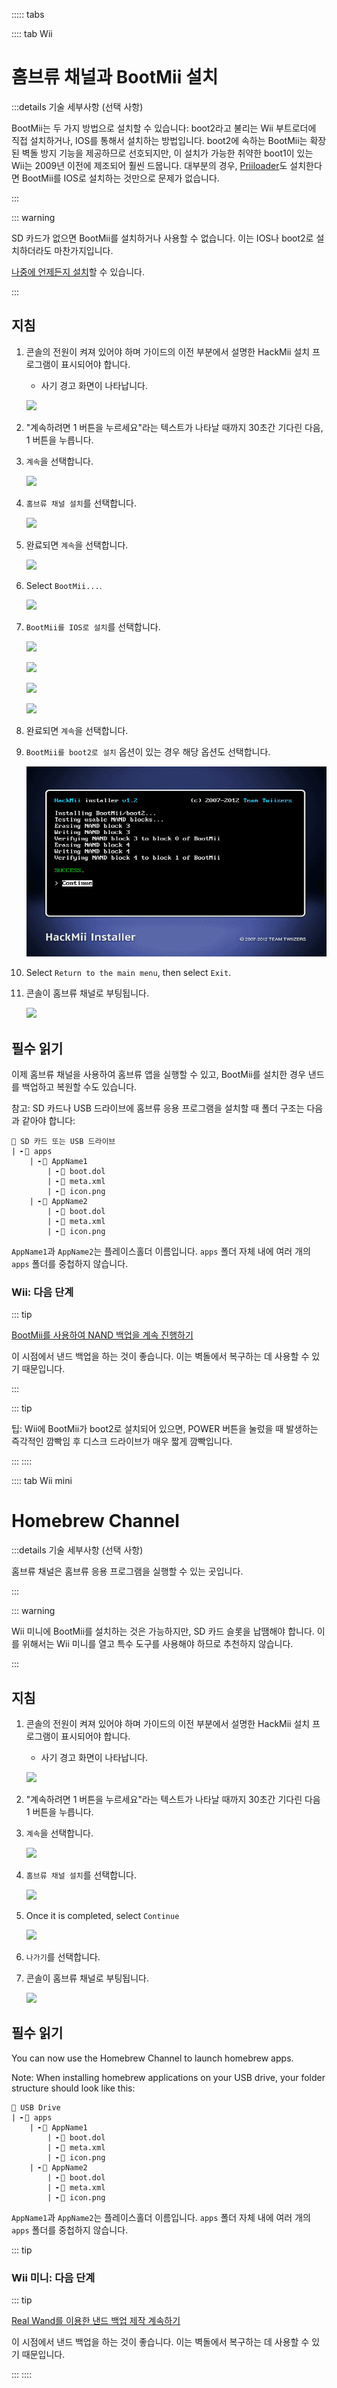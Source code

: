 ::::: tabs

:::: tab Wii

# 홈브류 채널과 BootMii 설치

:::details 기술 세부사항 (선택 사항)

BootMii는 두 가지 방법으로 설치할 수 있습니다: boot2라고 불리는 Wii 부트로더에 직접 설치하거나, ​​IOS를 통해서 설치하는 방법입니다. boot2에 속하는 BootMii는 확장된 벽돌 방지 기능을 제공하므로 선호되지만, 이 설치가 가능한 취약한 boot1이 있는 Wii는 2009년 이전에 제조되어 훨씬 드뭅니다. 대부분의 경우, [Priiloader](priiloader)도 설치한다면 BootMii를 IOS로 설치하는 것만으로 문제가 없습니다.

:::

::: warning

SD 카드가 없으면 BootMii를 설치하거나 사용할 수 없습니다. 이는 IOS나 boot2로 설치하더라도 마찬가지입니다.

[나중에 언제든지 설치](hackmii)할 수 있습니다.

:::

## 지침

1. 콘솔의 전원이 켜져 있어야 하며 가이드의 이전 부분에서 설명한 HackMii 설치 프로그램이 표시되어야 합니다.

    - 사기 경고 화면이 나타납니다.

    ![](/images/hackmii/scam.png)

2. "계속하려면 1 버튼을 누르세요"라는 텍스트가 나타날 때까지 30초간 기다린 다음, 1 버튼을 누릅니다.

3. `계속`을 선택합니다.

    ![](/images/hackmii/test_results.png)

4. `홈브류 채널 설치`를 선택합니다.

    ![](/images/hackmii/hbc_install.png)

5. 완료되면 `계속`을 선택합니다.

    ![](/images/hackmii/hbc_install_ok.png)

6. Select `BootMii...`.

    ![](/images/hackmii/bootmii_install.png)

7. `BootMii를 IOS로 설치`를 선택합니다.

    ![](/images/hackmii/bootmii_install1.png)

    ![](/images/hackmii/bootmii_install2.png)

    ![](/images/hackmii/bootmii_install3.png)

    ![](/images/hackmii/bootmii_install_ok.png)

8. 완료되면 `계속`을 선택합니다.

9. `BootMii를 boot2로 설치` 옵션이 있는 경우 해당 옵션도 선택합니다.

    ![](/images/hackmii/bootmii_install4.png)

10. Select `Return to the main menu`, then select `Exit`.

11. 콘솔이 홈브류 채널로 부팅됩니다.

    ![](/images/hbc/blank.png)

## 필수 읽기

이제 홈브류 채널을 사용하여 홈브류 앱을 실행할 수 있고, BootMii를 설치한 경우 낸드를 백업하고 복원할 수도 있습니다.

참고: SD 카드나 USB 드라이브에 홈브류 응용 프로그램을 설치할 때 폴더 구조는 다음과 같아야 합니다:

```
💾 SD 카드 또는 USB 드라이브
| ╸📁 apps
	| ╸📁 AppName1
		| ╸📄 boot.dol
		| ╸📄 meta.xml
		| ╸📄 icon.png
	| ╸📁 AppName2
		| ╸📄 boot.dol
		| ╸📄 meta.xml
		| ╸📄 icon.png
```

`AppName1`과 `AppName2`는 플레이스홀더 이름입니다. `apps` 폴더 자체 내에 여러 개의 `apps` 폴더를 중첩하지 않습니다.

### Wii: 다음 단계

::: tip

[BootMii를 사용하여 NAND 백업을 계속 진행하기](bootmii)

이 시점에서 낸드 백업을 하는 것이 좋습니다. 이는 벽돌에서 복구하는 데 사용할 수 있기 때문입니다.

:::

::: tip

팁: Wii에 BootMii가 boot2로 설치되어 있으면, POWER 버튼을 눌렀을 때 발생하는 즉각적인 깜빡임 후 디스크 드라이브가 매우 짧게 깜빡입니다.

:::
::::

:::: tab Wii mini

# Homebrew Channel

:::details 기술 세부사항 (선택 사항)

홈브류 채널은 홈브류 응용 프로그램을 실행할 수 있는 곳입니다.

:::

::: warning

Wii 미니에 BootMii를 설치하는 것은 가능하지만, SD 카드 슬롯을 납땜해야 합니다. 이를 위해서는 Wii 미니를 열고 특수 도구를 사용해야 하므로 추천하지 않습니다.

:::

## 지침

1. 콘솔의 전원이 켜져 있어야 하며 가이드의 이전 부분에서 설명한 HackMii 설치 프로그램이 표시되어야 합니다.

    - 사기 경고 화면이 나타납니다.

    ![](/images/hackmii/scam.png)

2. "계속하려면 1 버튼을 누르세요"라는 텍스트가 나타날 때까지 30초간 기다린 다음 1 버튼을 누릅니다.

3. `계속`을 선택합니다.

    ![](/images/hackmii/test_results.png)

4. `홈브류 채널 설치`를 선택합니다.

    ![](/images/hackmii/hbc_install.png)

5. Once it is completed, select `Continue`

    ![](/images/hackmii/hbc_install_ok.png)

6. `나가기`를 선택합니다.

7. 콘솔이 홈브류 채널로 부팅됩니다.

    ![](/images/hbc/blank.png)

## 필수 읽기

You can now use the Homebrew Channel to launch homebrew apps.

Note: When installing homebrew applications on your USB drive, your folder structure should look like this:

```
💾 USB Drive
| ╸📁 apps
	| ╸📁 AppName1
		| ╸📄 boot.dol
		| ╸📄 meta.xml
		| ╸📄 icon.png
	| ╸📁 AppName2
		| ╸📄 boot.dol
		| ╸📄 meta.xml
		| ╸📄 icon.png
```

`AppName1`과 `AppName2`는 플레이스홀더 이름입니다. `apps` 폴더 자체 내에 여러 개의 `apps` 폴더를 중첩하지 않습니다.

::: tip

### Wii 미니: 다음 단계

::: tip

[Real Wand를 이용한 낸드 백업 제작 계속하기](and-mini)

이 시점에서 낸드 백업을 하는 것이 좋습니다. 이는 벽돌에서 복구하는 데 사용할 수 있기 때문입니다.

:::
::::
